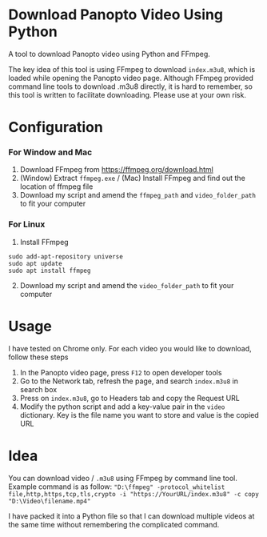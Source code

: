 # Download Panopto Video Using Python

A tool to download Panopto video using Python and FFmpeg.

The key idea of this tool is using FFmpeg to download `index.m3u8`, which is loaded while opening the Panopto video page. Although FFmpeg provided command line tools to download .m3u8 directly, it is hard to remember, so this tool is written to facilitate downloading. Please use at your own risk.



# Configuration
### For Window and Mac
1. Download FFmpeg from https://ffmpeg.org/download.html
2. (Window) Extract `ffmpeg.exe` / (Mac) Install FFmpeg and find out the location of ffmpeg file
3. Download my script and amend the `ffmpeg_path` and `video_folder_path` to fit your computer

### For Linux
1. Install FFmpeg
```
sudo add-apt-repository universe
sudo apt update
sudo apt install ffmpeg
```
2. Download my script and amend the `video_folder_path` to fit your computer



# Usage

I have tested on Chrome only.
For each video you would like to download, follow these steps
1. In the Panopto video page, press `F12` to open developer tools
2. Go to the Network tab, refresh the page, and search `index.m3u8` in search box
3. Press on `index.m3u8`, go to Headers tab and copy the Request URL
4. Modify the python script and add a key-value pair in the `video` dictionary. Key is the file name you want to store and value is the copied URL


# Idea
You can download video / `.m3u8` using FFmpeg by command line tool. Example command is as follow:
`"D:\ffmpeg" -protocol_whitelist file,http,https,tcp,tls,crypto -i "https://YourURL/index.m3u8" -c copy "D:\Video\filename.mp4"`

I have packed it into a Python file so that I can download multiple videos at the same time without remembering the complicated command.
